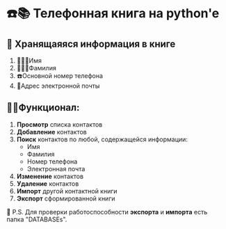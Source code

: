 # ☎️📚 Телефонная книга на python'e 

## 📲 Хранящаяяся информация в книге 
1. 👨🏻‍🦲Имя
1. 👨🏻‍🦲Фамилия 
1. ☎️Основной номер телефона
1. 📧Адрес электронной почты

## 💪🏻Функционал:
1. **Просмотр** списка контактов
1. **Добавление** контактов
1. **Поиск** контактов по любой, содержащейся информации:
    - Имя
    - Фамилия
    - Номер телефона
    - Электронная почта
1. **Изменение** контактов
1. **Удаление** контактов
1. **Импорт** другой контактной книги
1. **Экспорт** сформированной книги

🔶 P.S. Для проверки работоспособности **экспорта** и **импорта** есть папка "DATABASEs". 